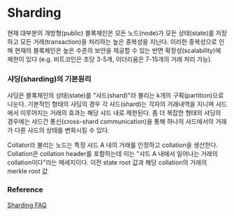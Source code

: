 # Sharding

현재 대부분의 개방형\(public\) 블록체인은 모든 노드\(node\)가 모든 상태\(state\)를 저장하고 모든 거래\(transaction\)을 처리하는 높은 중복성을 지닌다. 이러한 중복성으로 인해 현재의 블록체인은 높은 수준의 보안을 제공할 수 있는 반면 확장성\(scalability\)에 제한이 있다 \(e.g. 비트코인은 초당 3-5개, 이더리움은 7-15개의 거래 처리 가능\).

### 샤딩\(sharding\)의 기본원리

샤딩은 블록체인의 상태\(state\)를 "샤드\(shard\)"라 불리는 k개의 구획\(partition\)으로 나눈다. 기본적인 형태의 샤딩의 경우 각 샤드\(shard\)는 각자의 거래내역을 지니며 샤드에서 이루어지는 거래의 효과는 해당 샤드 내로 제한된다. 좀 더 복잡한 형태의 샤딩의 경우에는 샤드간 통신\(cross-shard communication\)을 통해 하나의 샤드에서의 거래가 다른 샤드의 상태를 변화시킬 수 있다.

Collator라 불리는 노드는 특정 샤드 A 내의 거래를 인정하고 collation을 생산한다. Collation은 collation header를 포함하는데 이는 "샤드 A 내에서 일어나는 거래의 collation이다"라는 메세지이다. 이전 state root 값과 해당 collation의 거래의 merkle root 값

### Reference

[Sharding FAQ](https://github.com/ethereum/wiki/wiki/Sharding-FAQ)


